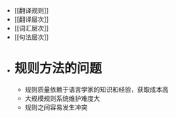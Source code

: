 - [[翻译规则]]
- [[翻译层次]]
- [[词汇层次]]
- [[句法层次]]
- # 规则方法的问题
	- 规则质量依赖于语言学家的知识和经验，获取成本高
	- 大规模规则系统维护难度大
	- 规则之间容易发生冲突